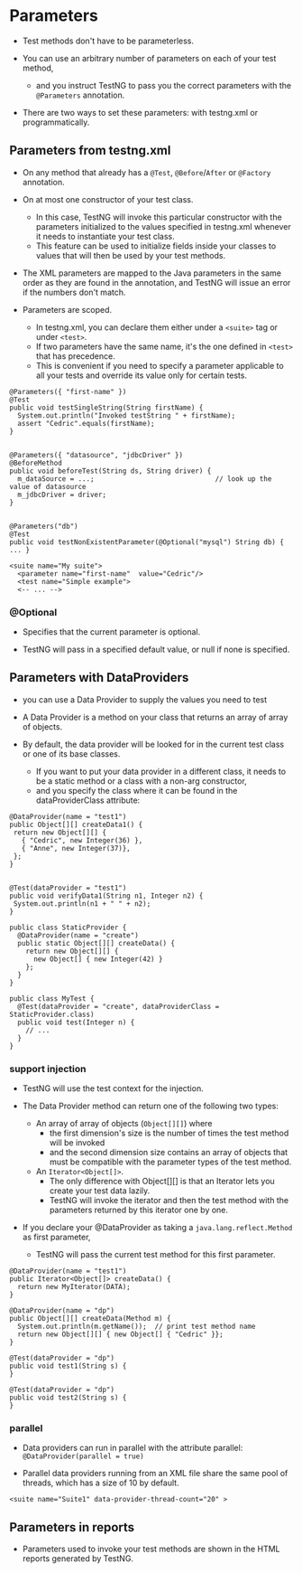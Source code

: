 # Parameters

- Test methods don't have to be parameterless.  

- You can use an arbitrary number of parameters on each of your test method, 
    - and you instruct TestNG to pass you the correct parameters with the `@Parameters` annotation.

- There are two ways to set these parameters:  with testng.xml or programmatically.


## Parameters from testng.xml

- On any method that already has a `@Test`, `@Before`/`After` or `@Factory` annotation.

- On at most one constructor of your test class.  
    - In this case, TestNG will invoke this particular constructor with the parameters initialized to the values specified in testng.xml whenever it needs to instantiate your test class.  
    - This feature can be used to initialize fields inside your classes to values that will then be used by your test methods.

- The XML parameters are mapped to the Java parameters in the same order as they are found in the annotation, and TestNG will issue an error if the numbers don't match.

- Parameters are scoped. 
    - In testng.xml, you can declare them either under a `<suite>` tag or under `<test>`. 
    - If two parameters have the same name, it's the one defined in `<test>` that has precedence. 
    - This is convenient if you need to specify a parameter applicable to all your tests and override its value only for certain tests.


```
@Parameters({ "first-name" })
@Test
public void testSingleString(String firstName) {
  System.out.println("Invoked testString " + firstName);
  assert "Cedric".equals(firstName);
}


@Parameters({ "datasource", "jdbcDriver" })
@BeforeMethod
public void beforeTest(String ds, String driver) {
  m_dataSource = ...;                              // look up the value of datasource
  m_jdbcDriver = driver;
}


@Parameters("db")
@Test
public void testNonExistentParameter(@Optional("mysql") String db) { ... }

```

```
<suite name="My suite">
  <parameter name="first-name"  value="Cedric"/>
  <test name="Simple example">
  <-- ... -->
```

### @Optional

- Specifies that the current parameter is optional.  

- TestNG will pass in a specified default value, or null if none is specified.


## Parameters with DataProviders

- you can use a Data Provider to supply the values you need to test

- A Data Provider is a method on your class that returns an array of array of objects.

- By default, the data provider will be looked for in the current test class or one of its base classes. 
    - If you want to put your data provider in a different class, it needs to be a static method or a class with a non-arg constructor, 
    - and you specify the class where it can be found in the dataProviderClass attribute:


```
@DataProvider(name = "test1")
public Object[][] createData1() {
 return new Object[][] {
   { "Cedric", new Integer(36) },
   { "Anne", new Integer(37)},
 };
}
 

@Test(dataProvider = "test1")
public void verifyData1(String n1, Integer n2) {
 System.out.println(n1 + " " + n2);
}
```

```
public class StaticProvider {
  @DataProvider(name = "create")
  public static Object[][] createData() {
    return new Object[][] {
      new Object[] { new Integer(42) }
    };
  }
}
 
public class MyTest {
  @Test(dataProvider = "create", dataProviderClass = StaticProvider.class)
  public void test(Integer n) {
    // ...
  }
}
```


### support injection

- TestNG will use the test context for the injection.

- The Data Provider method can return one of the following two types:
    - An array of array of objects (`Object[][]`) where 
        - the first dimension's size is the number of times the test method will be invoked 
        - and the second dimension size contains an array of objects that must be compatible with the parameter types of the test method.
    - An `Iterator<Object[]>`.
        - The only difference with Object[][] is that an Iterator lets you create your test data lazily.
        - TestNG will invoke the iterator and then the test method with the parameters returned by this iterator one by one.

- If you declare your @DataProvider as taking a `java.lang.reflect.Method` as first parameter, 
    - TestNG will pass the current test method for this first parameter. 


```
@DataProvider(name = "test1")
public Iterator<Object[]> createData() {
  return new MyIterator(DATA);
}
```

```
@DataProvider(name = "dp")
public Object[][] createData(Method m) {
  System.out.println(m.getName());  // print test method name
  return new Object[][] { new Object[] { "Cedric" }};
}
 
@Test(dataProvider = "dp")
public void test1(String s) {
}
 
@Test(dataProvider = "dp")
public void test2(String s) {
}
```


### parallel

- Data providers can run in parallel with the attribute parallel: `@DataProvider(parallel = true)`

- Parallel data providers running from an XML file share the same pool of threads, which has a size of 10 by default.

```
<suite name="Suite1" data-provider-thread-count="20" >
```


## Parameters in reports

- Parameters used to invoke your test methods are shown in the HTML reports generated by TestNG. 
